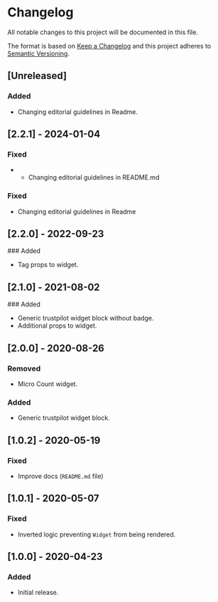 # Changelog

All notable changes to this project will be documented in this file.

The format is based on [Keep a Changelog](http://keepachangelog.com/en/1.0.0/)
and this project adheres to [Semantic Versioning](http://semver.org/spec/v2.0.0.html).

## [Unreleased]

### Added
- Changing editorial guidelines in Readme.

## [2.2.1] - 2024-01-04

### Fixed
- - Changing editorial guidelines in README.md

### Fixed
- Changing editorial guidelines in Readme

## [2.2.0] - 2022-09-23

### Added
- Tag props to widget.

## [2.1.0] - 2021-08-02

### Added
- Generic trustpilot widget block without badge.
- Additional props to widget.

## [2.0.0] - 2020-08-26
### Removed
- Micro Count widget.

### Added 
- Generic trustpilot widget block.

## [1.0.2] - 2020-05-19
### Fixed

- Improve docs (`README.md` file)

## [1.0.1] - 2020-05-07
### Fixed

- Inverted logic preventing `Widget` from being rendered.

## [1.0.0] - 2020-04-23

### Added

- Initial release.
